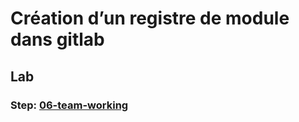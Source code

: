 <!-- .slide: class="exercice" -->

# Création d’un registre de module dans gitlab

## Lab

### Step: [06-team-working](https://github.com/sfeir-open-source/sfeir-school-terraform/tree/main/steps/06-team-working)
